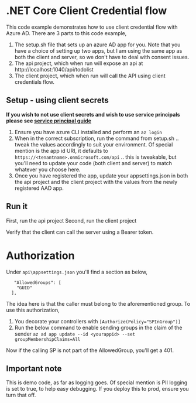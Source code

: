 # .NET Core Client Credential flow

This code example demonstrates how to use client credential flow with Azure AD.
There are 3 parts to this code example,

1. The setup.sh file that sets up an azure AD app for you. Note that you have a choice of setting up two apps, but I am using the same app as both the client and server, so we don't have to deal with consent issues.
2. The api project, which when run will expose an api at http://localhost:1040/api/todolist
3. The client project, which when run will call the API using client credentials flow.

## Setup - using client secrets
**If you wish to not use client secrets and wish to use service principals please see [service principal guide](sp_client/serviceprincipal.md)** 

1. Ensure you have azure CLI installed and perform an `az login`
2. When in the correct subscription, run the command from setup.sh .. tweak the values accordingly to suit your environment. Of special mention is the app id URI, it defaults to `https://<tenantname>.onmicrosoft.com/api` .. this is tweakable, but you'll need to update your code (both client and server) to match whatever you choose here.
3. Once you have registered the app, update your appsettings.json in both the api project and the client project with the values from the newly registered AAD app.

## Run it
First, run the api project
Second, run the client project

Verify that the client can call the server using a Bearer token.

# Authorization
Under `api\appsettings.json` you'll find a section as below,

```
   "AllowedGroups": [
    "GUID"
  ],
```

The idea here is that the caller must belong to the aforementioned group. 
To use this authorization, 
1. You decorate your controllers with `[Authorize(Policy="SPInGroup")]`
2. Run the below command to enable sending groups in the claim of the sender `az ad app update --id <yourappid> --set groupMembershipClaims=All`

Now if the calling SP is not part of the AllowedGroup, you'll get a 401.

## Important note ##
This is demo code, as far as logging goes. Of special mention is PII logging is set to true, to help easy debugging.
If you deploy this to prod, ensure you turn that off.